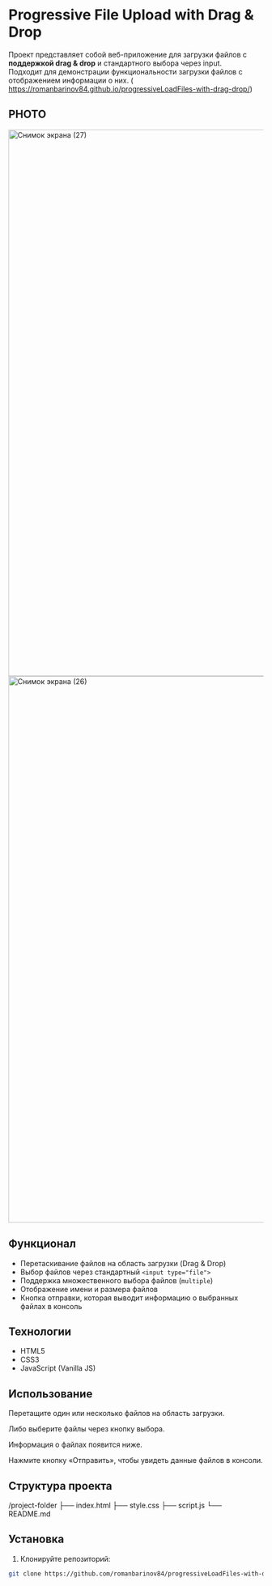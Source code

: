 # Progressive File Upload with Drag & Drop

Проект представляет собой веб-приложение для загрузки файлов с **поддержкой drag & drop** и стандартного выбора через input.  
Подходит для демонстрации функциональности загрузки файлов с отображением информации о них.
( https://romanbarinov84.github.io/progressiveLoadFiles-with-drag-drop/)

## PHOTO
<img width="1920" height="1080" alt="Снимок экрана (27)" src="https://github.com/user-attachments/assets/8b91860a-66b6-482f-8762-45bc70f9ade8" />
<img width="1920" height="1080" alt="Снимок экрана (26)" src="https://github.com/user-attachments/assets/b08c58c1-2b6d-4cfc-b5f4-303c6d6fdc25" />


## Функционал

- Перетаскивание файлов на область загрузки (Drag & Drop)
- Выбор файлов через стандартный `<input type="file">`
- Поддержка множественного выбора файлов (`multiple`)
- Отображение имени и размера файлов
- Кнопка отправки, которая выводит информацию о выбранных файлах в консоль

## Технологии

- HTML5
- CSS3
- JavaScript (Vanilla JS)

## Использование

Перетащите один или несколько файлов на область загрузки.

Либо выберите файлы через кнопку выбора.

Информация о файлах появится ниже.

Нажмите кнопку «Отправить», чтобы увидеть данные файлов в консоли.

## Структура проекта
/project-folder
├── index.html
├── style.css
├── script.js
└── README.md

## Установка

1. Клонируйте репозиторий:
```bash
git clone https://github.com/romanbarinov84/progressiveLoadFiles-with-drag-drop.git
